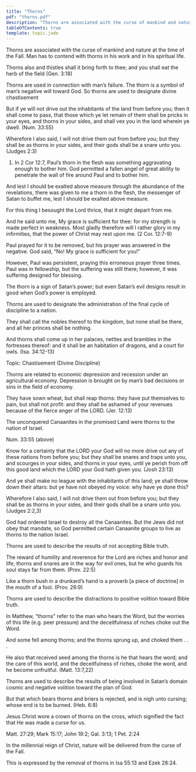 ```yaml
---
title: "Thorns"
pdf: "thorns.pdf"
description: "Thorns are associated with the curse of mankind and nature at the time of the Fall. Man has to contend with thorns in his work and in his spiritual life."
tableOfContents: true
template: topic.jade
---
```


Thorns are associated with the curse of mankind and nature at the time
of the Fall. Man has to contend with thorns in his work and in his
spiritual life.

Thorns also and thistles shall it bring forth to thee; and you shall eat
the herb of the field (Gen. 3:18)

Thorns are used in connection with man’s failure. The thorn is a symbol
of man’s negative will toward God. So thorns are used to designate
divine chastisement

But if ye will not drive out the inhabitants of the land from before
you; then it shall come to pass, that those which ye let remain of them
shall be pricks in your eyes, and thorns in your sides, and shall vex
you in the land wherein ye dwell. (Num. 33:55)

Wherefore I also said, I will not drive them out from before you; but
they shall be as thorns in your sides, and their gods shall be a snare
unto you. (Judges 2:3)

1. In 2 Cor 12:7, Paul’s thorn in the flesh was something aggravating
enough to bother him. God permitted a fallen angel of great ability to
penetrate the wall of fire around Paul and to bother him.

And lest I should be exalted above measure through the abundance of the
revelations, there was given to me a thorn in the flesh, the messenger
of Satan to buffet me, lest I should be exalted above measure.

For this thing I besought the Lord thrice, that it might depart from me.

And he said unto me, My grace is sufficient for thee: for my strength is
made perfect in weakness. Most gladly therefore will I rather glory in
my infirmities, that the power of Christ may rest upon me. (2 Cor.
12:7-9)

Paul prayed for it to be removed, but his prayer was answered in the
negative. God said, “No! My grace is sufficient for you!”

However, Paul was persistent, praying this erroneous prayer three times.
Paul was in fellowship, but the suffering was still there; however, it
was suffering designed for blessing.

The thorn is a sign of Satan’s power; but even Satan’s evil designs
result in good when God’s power is employed.

Thorns are used to designate the administration of the final cycle of
discipline to a nation.

They shall call the nobles thereof to the kingdom, but none shall be
there, and all her princes shall be nothing.

And thorns shall come up in her palaces, nettles and brambles in the
fortresses thereof: and it shall be an habitation of dragons, and a
court for owls. (Isa. 34:12-13)

Topic: Chastisement (Divine Discipline)

Thorns are related to economic depression and recession under an
agricultural economy. Depression is brought on by man’s bad decisions or
sins in the field of economy.

They have sown wheat, but shall reap thorns: they have put themselves to
pain, but shall not profit: and they shall be ashamed of your revenues
because of the fierce anger of the LORD. (Jer. 12:13)

The unconquered Canaanites in the promised Land were thorns to the
nation of Israel.

Num. 33:55 (above)

Know for a certainty that the LORD your God will no more drive out any
of these nations from before you; but they shall be snares and traps
unto you, and scourges in your sides, and thorns in your eyes, until ye
perish from off this good land which the LORD your God hath given you.
(Josh 23:13)

And ye shall make no league with the inhabitants of this land; ye shall
throw down their altars: but ye have not obeyed my voice: why have ye
done this?

Wherefore I also said, I will not drive them out from before you; but
they shall be as thorns in your sides, and their gods shall be a snare
unto you. (Judges 2:2,3)

God had ordered Israel to destroy all the Canaanites. But the Jews did
not obey that mandate, so God permitted certain Canaanite groups to live
as thorns to the nation Israel.

Thorns are used to describe the results of not accepting Bible truth.

The reward of humility and reverence for the Lord are riches and honor
and life; thorns and snares are in the way for evil ones, but he who
guards his soul stays far from them. (Prov. 22:5)

Like a thorn bush in a drunkard’s hand is a proverb [a piece of
doctrine] in the mouth of a fool. (Prov. 26:9)

Thorns are used to describe the distractions to positive volition toward
Bible truth.

In Matthew, “thorns” refer to the man who hears the Word, but the
worries of this life (e.g. peer pressure) and the deceitfulness of
riches choke out the Word.

And some fell among thorns; and the thorns sprung up, and choked them .
. .

He also that received seed among the thorns is he that hears the word;
and the care of this world, and the deceitfulness of riches, choke the
word, and he become unfruitful. (Matt. 13:7,22)

Thorns are used to describe the results of being involved in Satan’s
domain cosmic and negative volition toward the plan of God.

But that which bears thorns and briers is rejected, and is nigh unto
cursing; whose end is to be burned. (Heb. 6:8)

Jesus Christ wore a crown of thorns on the cross, which signified the
fact that He was made a curse for us.

Matt. 27:29; Mark 15:17; John 19:2; Gal. 3:13; 1 Pet. 2:24

In the millennial reign of Christ, nature will be delivered from the
curse of the Fall.

This is expressed by the removal of thorns in Isa 55:13 and Ezek 28:24.

